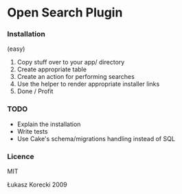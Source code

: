 # Open Search Plugin

### Installation
(easy)

1. Copy stuff over to your app/ directory
1. Create appropriate table
1. Create an action for performing searches
1. Use the helper to render appropriate installer links
1. Done / Profit

### TODO

* Explain the installation
* Write tests
* Use Cake's schema/migrations handling instead of SQL

### Licence

MIT

Łukasz Korecki 2009
